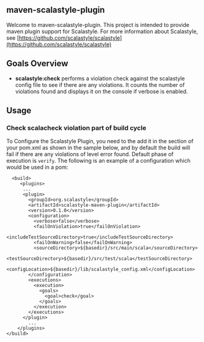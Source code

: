 ## maven-scalastyle-plugin
Welcome to maven-scalastyle-plugin.
This project is intended to provide maven plugin support for Scalastyle.
For more information about Scalastyle, see [https://github.com/scalastyle/scalastyle](https://github.com/scalastyle/scalastyle)

## Goals Overview
* **scalastyle:check** performs a violation check against the scalastyle config file to see if there are any violations. 
It counts the number of violations found and displays it on the console if verbose is enabled.

## Usage
### Check scalacheck violation part of build cycle
To Configure the Scalastyle Plugin, you need to the add it in the <build> section of your pom.xml as shown in the sample below,
and by default the build will fail if there are any violations of level error found.
Default phase of execution is `verify`. The following is an example of a configuration which would be used in a pom:
 
      <build>
         <plugins> 
          ...
		  <plugin>
			<groupId>org.scalastyle</groupId>
			<artifactId>scalastyle-maven-plugin</artifactId>
			<version>0.1.0</version>
			<configuration>
			  <verbose>false</verbose>
			  <failOnViolation>true</failOnViolation>
			  <includeTestSourceDirectory>true</includeTestSourceDirectory>
			  <failOnWarning>false</failOnWarning>
			  <sourceDirectory>${basedir}/src/main/scala</sourceDirectory>
			  <testSourceDirectory>${basedir}/src/test/scala</testSourceDirectory>
			  <configLocation>${basedir}/lib/scalastyle_config.xml</configLocation>
			</configuration>
			<executions>
			  <execution>
				<goals>
				  <goal>check</goal>
				</goals>
			  </execution>
			</executions>
		  </plugin>
            ...
        </plugins>
    </build>
